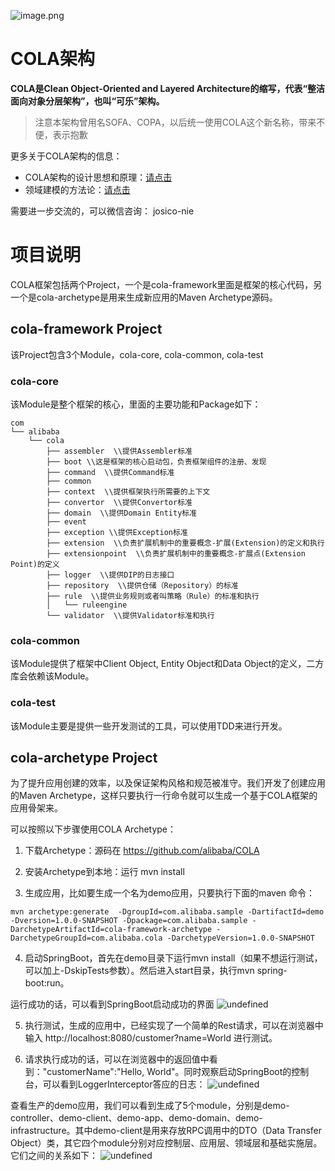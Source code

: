 ![image.png](http://ata2-img.cn-hangzhou.img-pub.aliyun-inc.com/9e7048ef11db23b0579a439676dec4c9.png)

# COLA架构
<strong>COLA是Clean Object-Oriented and Layered Architecture的缩写，代表“整洁面向对象分层架构”，也叫“可乐”架构。</strong>
>注意本架构曾用名SOFA、COPA，以后统一使用COLA这个新名称，带来不便，表示抱歉

更多关于COLA架构的信息：
- COLA架构的设计思想和原理：[请点击](https://blog.csdn.net/significantfrank/article/details/85785565)
- 领域建模的方法论：[请点击](http://blog.csdn.net/significantfrank/article/details/79614915)

需要进一步交流的，可以微信咨询： josico-nie

# 项目说明
COLA框架包括两个Project，一个是cola-framework里面是框架的核心代码，另一个是cola-archetype是用来生成新应用的Maven Archetype源码。
## cola-framework Project
该Project包含3个Module，cola-core, cola-common, cola-test
### cola-core
该Module是整个框架的核心，里面的主要功能和Package如下：
```
com
└── alibaba
    └── cola
        ├── assembler  \\提供Assembler标准
        ├── boot \\这是框架的核心启动包，负责框架组件的注册、发现
        ├── command  \\提供Command标准
        ├── common
        ├── context  \\提供框架执行所需要的上下文
        ├── convertor  \\提供Convertor标准
        ├── domain  \\提供Domain Entity标准
        ├── event
        ├── exception \\提供Exception标准
        ├── extension  \\负责扩展机制中的重要概念-扩展(Extension)的定义和执行
        ├── extensionpoint  \\负责扩展机制中的重要概念-扩展点(Extension Point)的定义
        ├── logger  \\提供DIP的日志接口
        ├── repository  \\提供仓储（Repository）的标准
        ├── rule  \\提供业务规则或者叫策略（Rule）的标准和执行
        │   └── ruleengine
        └── validator  \\提供Validator标准和执行
```
### cola-common
该Module提供了框架中Client Object, Entity Object和Data Object的定义，二方库会依赖该Module。
### cola-test  
该Module主要是提供一些开发测试的工具，可以使用TDD来进行开发。

## cola-archetype Project
为了提升应用创建的效率，以及保证架构风格和规范被准守。我们开发了创建应用的Maven Archetype，这样只要执行一行命令就可以生成一个基于COLA框架的应用骨架来。

可以按照以下步骤使用COLA Archetype：

1. 下载Archetype：源码在 https://github.com/alibaba/COLA

2. 安装Archetype到本地：运行 mvn install

3. 生成应用，比如要生成一个名为demo应用，只要执行下面的maven 命令：
```
mvn archetype:generate  -DgroupId=com.alibaba.sample -DartifactId=demo -Dversion=1.0.0-SNAPSHOT -Dpackage=com.alibaba.sample -DarchetypeArtifactId=cola-framework-archetype -DarchetypeGroupId=com.alibaba.cola -DarchetypeVersion=1.0.0-SNAPSHOT
```

4. 启动SpringBoot，首先在demo目录下运行mvn install（如果不想运行测试，可以加上-DskipTests参数）。然后进入start目录，执行mvn spring-boot:run。

运行成功的话，可以看到SpringBoot启动成功的界面
![undefined](https://intranetproxy.alipay.com/skylark/lark/0/2019/png/6846/1554800799891-2f6c8953-9959-41b9-981a-0f37488505e4.png) 

5. 执行测试，生成的应用中，已经实现了一个简单的Rest请求，可以在浏览器中输入 http://localhost:8080/customer?name=World 进行测试。

6. 请求执行成功的话，可以在浏览器中的返回值中看到："customerName":"Hello, World"。同时观察启动SpringBoot的控制台，可以看到LoggerInterceptor答应的日志：
![undefined](https://intranetproxy.alipay.com/skylark/lark/0/2019/png/6846/1554801117509-10c499a1-41dd-4a0d-99a1-ae794766cfa7.png) 


查看生产的demo应用，我们可以看到生成了5个module，分别是demo-controller、demo-client、demo-app、demo-domain、demo-infrastructure。其中demo-client是用来存放RPC调用中的DTO（Data Transfer Object）类，其它四个module分别对应控制层、应用层、领域层和基础实施层。它们之间的关系如下：
![undefined](https://intranetproxy.alipay.com/skylark/lark/0/2019/png/6846/1554801519549-2a4fa3f4-0773-43d4-9c49-0c84bd4b8bad.png) 
